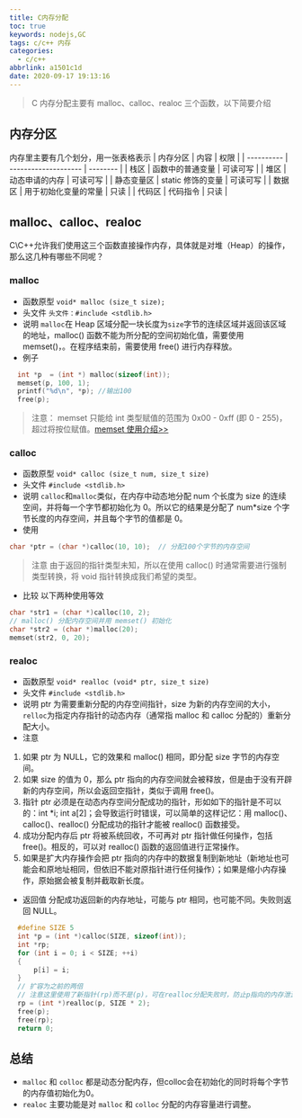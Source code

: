 ```yaml
---
title: C内存分配
toc: true
keywords: nodejs,GC
tags: c/c++ 内存
categories:
  - c/c++
abbrlink: a1501c1d
date: 2020-09-17 19:13:16
---
```


> C 内存分配主要有 malloc、calloc、realoc 三个函数，以下简要介绍

## 内存分区

内存里主要有几个划分，用一张表格表示
| 内存分区 | 内容 | 权限 |
| ---------- | -------------------- | -------- |
| 栈区 | 函数中的普通变量 | 可读可写 |
| 堆区 | 动态申请的内存 | 可读可写 |
| 静态变量区 | static 修饰的变量 | 可读可写 |
| 数据区 | 用于初始化变量的常量 | 只读 |
| 代码区 | 代码指令 | 只读 |

<!-- more -->


## malloc、calloc、realoc

C\C++允许我们使用这三个函数直接操作内存，具体就是对堆（Heap）的操作，那么这几种有哪些不同呢？

### malloc

- 函数原型
  `void* malloc (size_t size);`
- 头文件
  `头文件：#include <stdlib.h>`
- 说明
  `malloc`在 Heap 区域分配一块长度为`size`字节的连续区域并返回该区域的地址，malloc() 函数不能为所分配的空间初始化值，需要使用 memset()，。在程序结束前，需要使用 free() 进行内存释放。
- 例子

```c
  int *p  = (int *) malloc(sizeof(int));
  memset(p, 100, 1);
  printf("%d\n", *p); //输出100
  free(p);
```

> 注意： memset 只能给 int 类型赋值的范围为 0x00 - 0xff (即 0 - 255)，超过将按位赋值。[memset 使用介绍>>](/posts/d8689c7b#字符串只读)

### calloc

- 函数原型
  `void* calloc (size_t num, size_t size)`
- 头文件
  `#include <stdlib.h>`
- 说明
  `calloc`和`malloc`类似，在内存中动态地分配 num 个长度为 size 的连续空间，并将每一个字节都初始化为 0。所以它的结果是分配了 num\*size 个字节长度的内存空间，并且每个字节的值都是 0。
- 使用

```c
char *ptr = (char *)calloc(10, 10);  // 分配100个字节的内存空间
```

> 注意 由于返回的指针类型未知，所以在使用 calloc() 时通常需要进行强制类型转换，将 void 指针转换成我们希望的类型。

- 比较
  以下两种使用等效

```c
char *str1 = (char *)calloc(10, 2);
// malloc() 分配内存空间并用 memset() 初始化
char *str2 = (char *)malloc(20);
memset(str2, 0, 20);
```

### realoc

- 函数原型
  `void* realloc (void* ptr, size_t size)`
- 头文件
  `#include <stdlib.h>`
- 说明
  ptr 为需要重新分配的内存空间指针，size 为新的内存空间的大小，`relloc`为指定内存指针的动态内存（通常指 malloc 和 calloc 分配的）重新分配大小。
- 注意

1. 如果 ptr 为 NULL，它的效果和 malloc() 相同，即分配 size 字节的内存空间。
2. 如果 size 的值为 0，那么 ptr 指向的内存空间就会被释放，但是由于没有开辟新的内存空间，所以会返回空指针，类似于调用 free()。
3. 指针 ptr 必须是在动态内存空间分配成功的指针，形如如下的指针是不可以的：int \*i; int a[2]；会导致运行时错误，可以简单的这样记忆：用 malloc()、calloc()、realloc() 分配成功的指针才能被 realloc() 函数接受。
4. 成功分配内存后 ptr 将被系统回收，不可再对 ptr 指针做任何操作，包括 free()。相反的，可以对 realloc() 函数的返回值进行正常操作。
5. 如果是扩大内存操作会把 ptr 指向的内存中的数据复制到新地址（新地址也可能会和原地址相同，但依旧不能对原指针进行任何操作）；如果是缩小内存操作，原始据会被复制并截取新长度。

- 返回值
  分配成功返回新的内存地址，可能与 ptr 相同，也可能不同。失败则返回 NULL。

```c
  #define SIZE 5
  int *p = (int *)calloc(SIZE, sizeof(int));
  int *rp;
  for (int i = 0; i < SIZE; ++i)
  {
      p[i] = i;
  }
  // 扩容为之前的两倍
  // 注意这里使用了新指针(rp)而不是(p)，可在realloc分配失败时，防止p指向的内存泄漏
  rp = (int *)realloc(p, SIZE * 2);
  free(p);
  free(rp);
  return 0;
```

## 总结
- `malloc` 和 `colloc` 都是动态分配内存，但colloc会在初始化的同时将每个字节的内存值初始化为0。
- `realoc` 主要功能是对 `malloc` 和 `colloc` 分配的内存容量进行调整。
